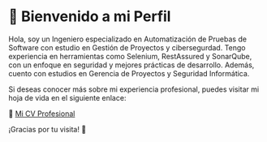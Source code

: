# 📌 Bienvenido a mi Perfil

Hola, soy un Ingeniero especializado en Automatización de Pruebas de Software con estudio en Gestión de Proyectos y cibersegurdad. Tengo experiencia en herramientas como Selenium, RestAssured y SonarQube, con un enfoque en seguridad y mejores prácticas de desarrollo. Además, cuento con estudios en Gerencia de Proyectos y Seguridad Informática.

Si deseas conocer más sobre mi experiencia profesional, puedes visitar mi hoja de vida en el siguiente enlace:

🔗 [Mi CV Profesional](https://jhonmysoftware.github.io/mi-cv-profesional/)

¡Gracias por tu visita! 🚀

